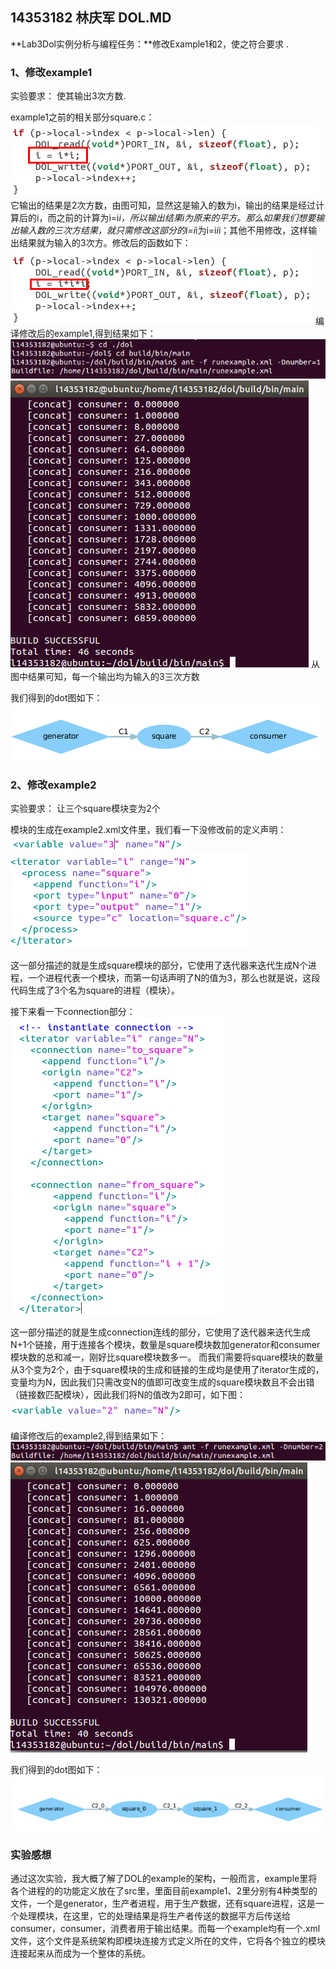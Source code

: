 ## 14353182 林庆军 DOL.MD ##

**Lab3Dol实例分析与编程任务：**修改Example1和2，使之符合要求 .

### 1、修改example1 ###

实验要求：
    使其输出3次方数.

example1之前的相关部分square.c：
![](example1_1.png)
它输出的结果是2次方数，由图可知，显然这是输入的数为i，输出的结果是经过计算后的i，而之前的计算为i=i*i，所以输出结果i为原来的平方。那么如果我们想要输出输入数的三次方结果，就只需修改这部分的i=i*i为i=i*i*i；其他不用修改，这样输出结果就为输入的3次方。修改后的函数如下：
![](example1_2.png)
编译修改后的example1,得到结果如下：
![](example1_3.png)
![](example1_4.png)
从图中结果可知，每一个输出均为输入的3三次方数 

我们得到的dot图如下：
![](example1.png)

### 2、修改example2 ###


实验要求：
    让三个square模块变为2个


模块的生成在example2.xml文件里，我们看一下没修改前的定义声明：
![](example2_1.png)
![](example2_2.png)

这一部分描述的就是生成square模块的部分，它使用了迭代器来迭代生成N个进程，一个进程代表一个模块，而第一句话声明了N的值为3，那么也就是说，这段代码生成了3个名为square的进程（模块）。

接下来看一下connection部分：
![](example2_6.png)

这一部分描述的就是生成connection连线的部分，它使用了迭代器来迭代生成N+1个链接，用于连接各个模块，数量是square模块数加generator和consumer模块数的总和减一，刚好比square模块数多一。
而我们需要将square模块的数量从3个变为2个，由于square模块的生成和链接的生成均是使用了iterator生成的，变量均为N，因此我们只需改变N的值即可改变生成的square模块数且不会出错（链接数匹配模块），因此我们将N的值改为2即可，如下图：
![](example2_3.png)

编译修改后的example2,得到结果如下：
![](example2_4.png)
![](example2_5.png)

我们得到的dot图如下：
![](example2.png)
### 实验感想 ###
通过这次实验，我大概了解了DOL的example的架构，一般而言，example里将各个进程的的功能定义放在了src里，里面目前example1、2里分别有4种类型的文件，一个是generator，生产者进程，用于生产数据，还有square进程，这是一个处理模块，在这里，它的处理结果是将生产者传送的数据平方后传送给consumer，consumer，消费者用于输出结果。而每一个example均有一个.xml文件，这个文件是系统架构即模块连接方式定义所在的文件，它将各个独立的模块连接起来从而成为一个整体的系统。

